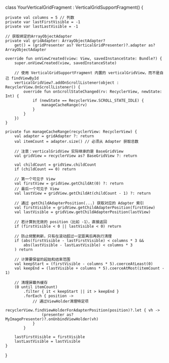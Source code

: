 class YourVerticalGridFragment : VerticalGridSupportFragment() {

    private val columns = 5 // 列数
    private var lastFirstVisible = -1
    private var lastLastVisible = -1

    // 获取绑定的ArrayObjectAdapter
    private val gridAdapter: ArrayObjectAdapter?
        get() = (gridPresenter as? VerticalGridPresenter)?.adapter as? ArrayObjectAdapter

    override fun onViewCreated(view: View, savedInstanceState: Bundle?) {
        super.onViewCreated(view, savedInstanceState)

        // 使用 VerticalGridSupportFragment 内置的 verticalGridView，而不是自己 findViewById
        verticalGridView?.addOnScrollListener(object : RecyclerView.OnScrollListener() {
            override fun onScrollStateChanged(rv: RecyclerView, newState: Int) {
                if (newState == RecyclerView.SCROLL_STATE_IDLE) {
                    manageCacheRange(rv)
                }
            }
        })
    }

    private fun manageCacheRange(recyclerView: RecyclerView) {
        val adapter = gridAdapter ?: return
        val itemCount = adapter.size() // 必须从 Adapter 获取总数

        // 注意：verticalGridView 实际继承的是 BaseGridView
        val gridView = recyclerView as? BaseGridView ?: return

        val childCount = gridView.childCount
        if (childCount == 0) return

        // 第一个可见子 View
        val firstView = gridView.getChildAt(0) ?: return
        // 最后一个可见子 View
        val lastView = gridView.getChildAt(childCount - 1) ?: return

        // 通过 getChildAdapterPosition(...) 获取对应的 Adapter 索引
        val firstVisible = gridView.getChildAdapterPosition(firstView)
        val lastVisible = gridView.getChildAdapterPosition(lastView)

        // 若计算到无效的 position（比如 -1），直接返回
        if (firstVisible < 0 || lastVisible < 0) return

        // 防止频繁刷新，只有在滚动超过一定距离后再执行清理
        if (abs(firstVisible - lastFirstVisible) < columns * 3 &&
            abs(lastVisible - lastLastVisible) < columns * 3
        ) return

        // 计算要保留的起始和结束范围
        val keepStart = (firstVisible - columns * 5).coerceAtLeast(0)
        val keepEnd = (lastVisible + columns * 5).coerceAtMost(itemCount - 1)

        // 清理屏幕外缓存
        (0 until itemCount)
            .filter { it < keepStart || it > keepEnd }
            .forEach { position ->
                // 通过ViewHolder清理特定项
                recyclerView.findViewHolderForAdapterPosition(position)?.let { vh ->
                    (presenter as? MyImagePresenter)?.onUnbindViewHolder(vh)
                }
            }

        lastFirstVisible = firstVisible
        lastLastVisible = lastVisible
    }
}
